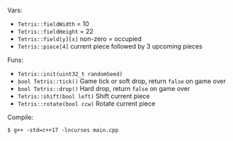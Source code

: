 Vars:

- `Tetris::fieldWidth` = 10
- `Tetris::fieldHeight` = 22
- `Tetris::field[y][x]` non-zero = occupied
- `Tetris::piece[4]` current piece followed by 3 upcoming pieces

Funs:

- `Tetris::init(uint32_t randomSeed)`
- `bool Tetris::tick()` Game tick or soft drop, return `false` on game over
- `bool Tetris::drop()` Hard drop, return `false` on game over
- `Tetris::shift(bool left)` Shift current piece
- `Tetris::rotate(bool ccw)` Rotate current piece

Compile:
```
$ g++ -std=c++17 -lncurses main.cpp
```
